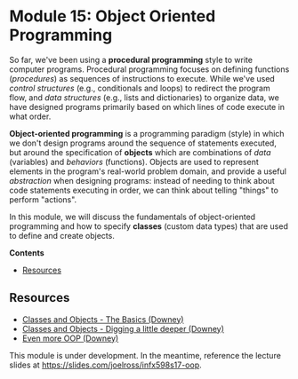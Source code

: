 # Module 15: Object Oriented Programming

So far, we've been using a **procedural programming** style to write computer programs. Procedural programming focuses on defining functions (_procedures_) as sequences of instructions to execute. While we've used _control structures_ (e.g., conditionals and loops) to redirect the program flow, and _data structures_ (e.g., lists and dictionaries) to organize data, we have designed programs primarily based on which lines of code execute in what order.

**Object-oriented programming** is a programming paradigm (style) in which we don't design programs around the sequence of statements executed, but around the specification of **objects** which are combinations of _data_ (variables) and _behaviors_ (functions). Objects are used to represent elements in the program's real-world problem domain, and provide a useful _abstraction_ when designing programs: instead of needing to think about code statements executing in order, we can think about telling "things" to perform "actions".

In this module, we will discuss the fundamentals of object-oriented programming and how to specify **classes** (custom data types) that are used to define and create objects.


<!-- START doctoc generated TOC please keep comment here to allow auto update -->
<!-- DON'T EDIT THIS SECTION, INSTEAD RE-RUN doctoc TO UPDATE -->
**Contents**

- [Resources](#resources)

<!-- END doctoc generated TOC please keep comment here to allow auto update -->

## Resources
- [Classes and Objects - The Basics (Downey)](http://openbookproject.net/thinkcs/python/english3e/classes_and_objects_I.html)
- [Classes and Objects - Digging a little deeper (Downey)](http://openbookproject.net/thinkcs/python/english3e/classes_and_objects_II.html)
- [Even more OOP (Downey)](http://openbookproject.net/thinkcs/python/english3e/even_more_oop.html)

<!-- ## Classes -->
This module is under development. In the meantime, reference the lecture slides at <https://slides.com/joelross/infx598s17-oop>.
